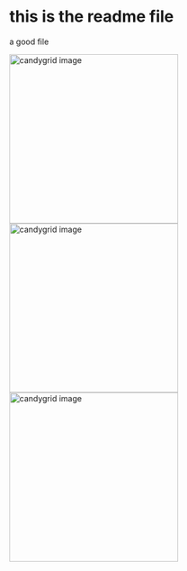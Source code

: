 # this is the readme file
a good file

<img width="300" alt="candygrid image" src="https://user-images.githubusercontent.com/46717848/163416938-9a6f9f31-bb3e-451f-a9f7-cd9570168af6.png">
<img width="300" alt="candygrid image" src="https://user-images.githubusercontent.com/46717848/163417608-e4840ae0-fbb2-4913-b957-76eecb76c517.png">
<img width="300" alt="candygrid image" src="https://user-images.githubusercontent.com/46717848/163417615-ed04e85b-4391-4a88-ad4d-8bec94d422b2.png">






